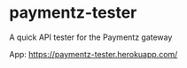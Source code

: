 # paymentz-tester
A quick API tester for the Paymentz gateway

App: https://paymentz-tester.herokuapp.com/
